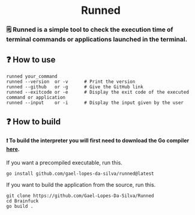 <div align="center">
	<h1>Runned</h1>
</div>

### 🗒️ Runned is a simple tool to check the execution time of terminal commands or applications launched in the terminal.

## ❓ How to use
~~~
runned your_command
runned --version  or -v      # Print the version
runned --github   or -g      # Give the GitHub link
runned --exitcode or -e      # Display the exit code of the executed command or application
runned --input    or -i      # Display the input given by the user
~~~

## ❓ How to build
#### ❗ To build the interpreter you will first need to download the Go compiler [here](https://go.dev/dl/).

If you want a precompiled executable, run this.
~~~shell
go install github.com/gael-lopes-da-silva/runned@latest
~~~

If you want to build the application from the source, run this.
~~~shell
git clone https://github.com/Gael-Lopes-Da-Silva/Runned
cd Brainfuck
go build .
~~~
